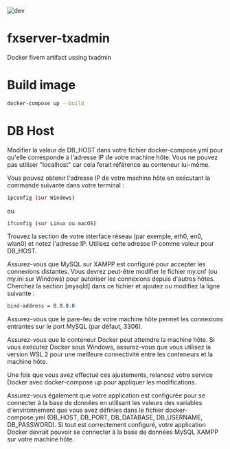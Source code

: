 ![dev](https://github.com/Nico-du-34/fxserver-txadmin/assets/140889974/48e459cf-6012-4a64-9171-fd64c051f75b)

# fxserver-txadmin

 Docker fivem artifact ussing txadmin


# Build image

```bash
docker-compose up --build
```

# DB Host

Modifier la valeur de DB_HOST dans votre fichier docker-compose.yml pour qu'elle corresponde à l'adresse IP de votre machine hôte. Vous ne pouvez pas utiliser "localhost" car cela ferait référence au conteneur lui-même.

Vous pouvez obtenir l'adresse IP de votre machine hôte en exécutant la commande suivante dans votre terminal :

```bash
ipconfig (sur Windows)
```
ou

```bash
ifconfig (sur Linux ou macOS)

```
Trouvez la section de votre interface réseau (par exemple, eth0, en0, wlan0) et notez l'adresse IP. Utilisez cette adresse IP comme valeur pour DB_HOST.

Assurez-vous que MySQL sur XAMPP est configuré pour accepter les connexions distantes. Vous devrez peut-être modifier le fichier my.cnf (ou my.ini sur Windows) pour autoriser les connexions depuis d'autres hôtes. Cherchez la section [mysqld] dans ce fichier et ajoutez ou modifiez la ligne suivante :

```css
bind-address = 0.0.0.0
```
Assurez-vous que le pare-feu de votre machine hôte permet les connexions entrantes sur le port MySQL (par défaut, 3306).

Assurez-vous que le conteneur Docker peut atteindre la machine hôte. Si vous exécutez Docker sous Windows, assurez-vous que vous utilisez la version WSL 2 pour une meilleure connectivité entre les conteneurs et la machine hôte.

Une fois que vous avez effectué ces ajustements, relancez votre service Docker avec docker-compose up pour appliquer les modifications.

Assurez-vous également que votre application est configurée pour se connecter à la base de données en utilisant les valeurs des variables d'environnement que vous avez définies dans le fichier docker-compose.yml (DB_HOST, DB_PORT, DB_DATABASE, DB_USERNAME, DB_PASSWORD). Si tout est correctement configuré, votre application Docker devrait pouvoir se connecter à la base de données MySQL XAMPP sur votre machine hôte.
